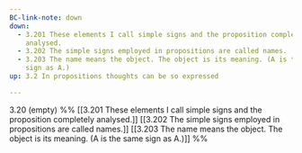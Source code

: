 ```yaml
---
BC-link-note: down
down:
  - 3.201 These elements I call simple signs and the proposition completely
    analysed.
  - 3.202 The simple signs employed in propositions are called names.
  - 3.203 The name means the object. The object is its meaning. (A is the same
    sign as A.)
up: 3.2 In propositions thoughts can be so expressed

---
```

3.20 (empty)
%%
[[3.201 These elements I call simple signs and the proposition completely analysed.]]
[[3.202 The simple signs employed in propositions are called names.]]
[[3.203 The name means the object. The object is its meaning. (A is the same sign as A.)]] %%